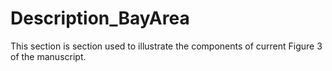 # Description_BayArea

This section is section used to illustrate the components of current Figure 3 of the manuscript.